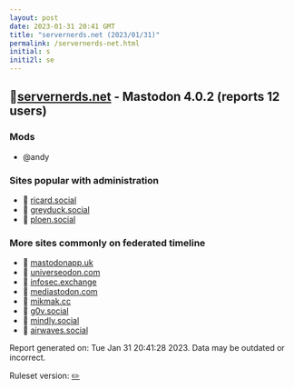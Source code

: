 ```yaml
---
layout: post
date: 2023-01-31 20:41 GMT
title: "servernerds.net (2023/01/31)"
permalink: /servernerds-net.html
initial: s
initi2l: se
---
```


## 🐘[servernerds.net](https://servernerds.net) - Mastodon 4.0.2 (reports 12 users)

### Mods
 * @andy

### Sites popular with administration

* 🐘 [ricard.social](/ricard-social.html)
* 🐘 [greyduck.social](/greyduck-social.html)
* 🐘 [ploen.social](/ploen-social.html)

### More sites commonly on federated timeline

* 🐘 [mastodonapp.uk](/mastodonapp-uk.html)
* 🐘 [universeodon.com](/universeodon-com.html)
* 🐘 [infosec.exchange](/infosec-exchange.html)
* 🐘 [mediastodon.com](/mediastodon-com.html)
* 🐘 [mikmak.cc](/mikmak-cc.html)
* 🐘 [g0v.social](/g0v-social.html)
* 🐘 [mindly.social](/mindly-social.html)
* 🐘 [airwaves.social](/airwaves-social.html)

Report generated on: Tue Jan 31 20:41:28 2023. Data may be outdated or incorrect.

Ruleset version: [✏️](/version-pencil)
